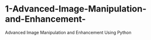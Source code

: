 # 1-Advanced-Image-Manipulation-and-Enhancement-
Advanced Image Manipulation and Enhancement Using Python
